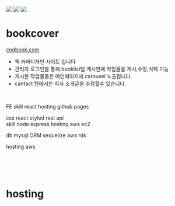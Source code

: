 
<div>
  <img src="https://img.shields.io/github/stars/oktrees/bookcover"/>
  <img src="https://img.shields.io/github/issues/oktrees/bookcover"/>
  <img src="https://hits.seeyoufarm.com/api/count/incr/badge.svg?url=https%3A%2F%2Fgithub.com%2Foktrees&count_bg=%2379C83D&title_bg=%23555555&icon=&icon_color=%23E7E7E7&title=hits&edge_flat=false"/>  
</div>

# bookcover  

<a href="https://cndbook.com/">cndbook.com</a><br/>

* 책 커버디자인 사이트 입니다</br>
* 관리자 로그인을 통해 booklist탭 게시판에 작업물을 게시,수정,삭제 기능<br/>
* 게시한 작업물들은 메인페이지에 carousel 노출됩니다.<br/>
* cantact 탭에서는 회사 소개글을 수정할수 있습니다. <br/>
<br/>


FE 
  skill react
  hosting github pages

css react styled
rest api  
  skill node express
  hosting aws ec2
  
db 
  mysql ORM sequelize
  aws rds
  
  
hosting aws 






<br/>
<br/>
<br/>

# hosting
